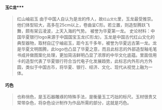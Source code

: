 
#### 玉C龙***
> 红山岫岩玉 由于中国人自认为是龙的传人，故`红山文化`里，玉龙最受推崇。
> 他们体型较大，高多在25cm以上，卷曲呈C形。若立置，则造型腾跃飞舞，颇有架云凌波，上天入海的气势。 被誉为华夏第一龙。
> 史论材料：中国华夏银行logo来源于中国国宝玉龙(C形龙)，玉龙是中国古代红山文化的典型器物，取材自辽宁岫岩玉，距今五千多年，被誉为华夏远古第一龙。龙是华夏文明图腾，此logo也凸显了华夏之意，而且此标志的外部造型釉毛笔书成并做图案化处理，更加简洁鲜明凸显了浓厚的中华文化底蕴。里面信用卡的造型代表了华夏银行符合当代电子化发展趋势，此标志内外形内方外圆，类似于中国古币，将华夏、银行、经济、文化、现代从视觉上融为一体。

#### 巧色
> 也称俏色，是玉石器雕琢的特殊手法，是衡量玉工巧拙的标尺。玉材很贵又常带杂色，将杂色设计制作为作品所需的部分，这就是巧色。
